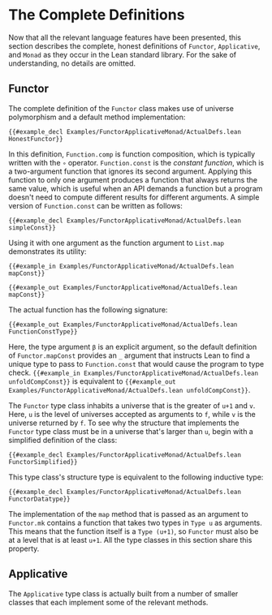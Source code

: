 # The Complete Definitions

Now that all the relevant language features have been presented, this section describes the complete, honest definitions of `Functor`, `Applicative`, and `Monad` as they occur in the Lean standard library.
For the sake of understanding, no details are omitted.

## Functor

The complete definition of the `Functor` class makes use of universe polymorphism and a default method implementation:
```lean
{{#example_decl Examples/FunctorApplicativeMonad/ActualDefs.lean HonestFunctor}}
```
In this definition, `Function.comp` is function composition, which is typically written with the `∘` operator.
`Function.const` is the _constant function_, which is a two-argument function that ignores its second argument.
Applying this function to only one argument produces a function that always returns the same value, which is useful when an API demands a function but a program doesn't need to compute different results for different arguments.
A simple version of `Function.const` can be written as follows:
```lean
{{#example_decl Examples/FunctorApplicativeMonad/ActualDefs.lean simpleConst}}
```
Using it with one argument as the function argument to `List.map` demonstrates its utility:
```lean
{{#example_in Examples/FunctorApplicativeMonad/ActualDefs.lean mapConst}}
```
```output info
{{#example_out Examples/FunctorApplicativeMonad/ActualDefs.lean mapConst}}
```
The actual function has the following signature:
```output info
{{#example_out Examples/FunctorApplicativeMonad/ActualDefs.lean FunctionConstType}}
```
Here, the type argument `β` is an explicit argument, so the default definition of `Functor.mapConst` provides an `_` argument that instructs Lean to find a unique type to pass to `Function.const` that would cause the program to type check.
`{{#example_in Examples/FunctorApplicativeMonad/ActualDefs.lean unfoldCompConst}}` is equivalent to `{{#example_out Examples/FunctorApplicativeMonad/ActualDefs.lean unfoldCompConst}}`.

The `Functor` type class inhabits a universe that is the greater of `u+1` and `v`.
Here, `u` is the level of universes accepted as arguments to `f`, while `v` is the universe returned by `f`.
To see why the structure that implements the `Functor` type class must be in a universe that's larger than `u`, begin with a simplified definition of the class:
```lean
{{#example_decl Examples/FunctorApplicativeMonad/ActualDefs.lean FunctorSimplified}}
```
This type class's structure type is equivalent to the following inductive type:
```lean
{{#example_decl Examples/FunctorApplicativeMonad/ActualDefs.lean FunctorDatatype}}
```
The implementation of the `map` method that is passed as an argument to `Functor.mk` contains a function that takes two types in `Type u` as arguments.
This means that the function itself is a `Type (u+1)`, so `Functor` must also be at a level that is at least `u+1`.
All the type classes in this section share this property.

## Applicative

The `Applicative` type class is actually built from a number of smaller classes that each implement some of the relevant methods.

